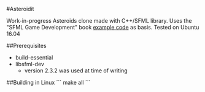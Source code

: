 #Asteroidit

Work-in-progress Asteroids clone made with C++/SFML library.
Uses the "SFML Game Development" book 
[example code](https://github.com/SFML/SFML-Game-Development-Book) as basis.
Tested on Ubuntu 16.04

##Prerequisites
- build-essential
- libsfml-dev
  - version 2.3.2 was used at time of writing

##Building in Linux
´´´
make all
´´´
